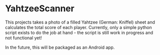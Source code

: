 # YahtzeeScanner

This projects takes a photo of a filled Yahtzee (German: Kniffel) sheet and calculates the total
score of each player. Currently, only a simple python script exists to do the job at hand - 
the script is still work in progress and not functional yet!

In the future, this will be packaged as an Android app.